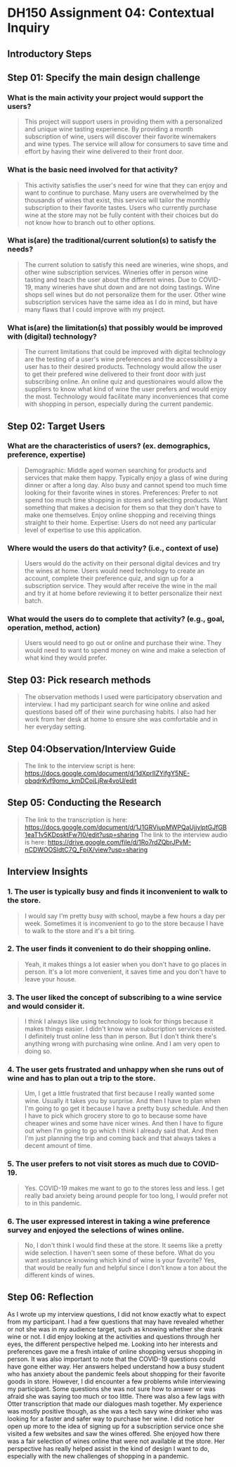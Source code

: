 # DH150 Assignment 04: Contextual Inquiry
## Introductory Steps
## Step 01: Specify the main design challenge 
### What is the main activity your project would support the users?
> This project will support users in providing them with a personalized and unique wine tasting experience. By providing a month subscription of wine, users will discover their favorite winemakers and wine types. The service will allow for consumers to save time and effort by having their wine delivered to their front door.

### What is the basic need involved for that activity?
>This activity satisfies the user's need for wine that they can enjoy and want to continue to purchase. Many users are overwhelmed by the thousands of wines that exist, this service will tailor the monthly subscription to their favorite tastes. Users who currently purchase wine at the store may not be fully content with their choices but do not know how to branch out to other options. 

### What is(are) the traditional/current solution(s) to satisfy the needs?
> The current solution to satisfy this need are wineries, wine shops, and other wine subscription services. Wineries offer in person wine tasting and teach the user about the different wines. Due to COVID-19, many wineries have shut down and are not doing tastings. Wine shops sell wines but do not personalize them for the user. Other wine subscription services have the same idea as I do in mind, but have many flaws that I could improve with my project. 


### What is(are) the limitation(s) that possibly would be improved with (digital) technology?
>The current limitations that could be improved with digital technology are the testing of a user's wine preferences and the accessibility a user has to their desired products. Technology would allow the user to get their prefered wine delivered to their front door with just subscribing online. An online quiz and questionaires would allow the suppliers to know what kind of wine the user prefers and would enjoy the most. Technology would facilitate many inconveniences that come with shopping in person, especially during the current pandemic. 



## Step 02: Target Users

### What are the characteristics of users? (ex. demographics, preference, expertise) 
> Demographic: Middle aged women searching for products and services that make them happy. Typically enjoy a glass of wine during dinner or after a long day. Also busy and cannot spend too much time looking for their favorite wines in stores.
> Preferences: Prefer to not spend too much time shopping in stores and selecting products. Want something that makes a decision for them so that they don't have to make one themselves. Enjoy online shopping and receiving things straight to their home. 
> Expertise: Users do not need any particular level of expertise to use this application. 

### Where would the users do that activity? (i.e., context of use)
> Users would do the activity on their personal digital devices and try the wines at home. Users would need technology to create an account, complete their preference quiz, and sign up for a subscription service. They would after receive the wine in the mail and try it at home before reviewing it to better personalize their next batch. 

### What would the users do to complete that activity? (e.g., goal, operation, method, action)

> Users would need to go out or online and purchase their wine. They would need to want to spend money on wine and make a selection of what kind they would prefer.


## Step 03: Pick research methods 
> The observation methods I used were participatory observation and interview. I had my participant search for wine online and asked questions based off of their wine purchasing habits. I also had her work from her desk at home to ensure she was comfortable and in her everyday setting.

## Step 04:Observation/Interview Guide 
>The link to the interview script is here: https://docs.google.com/document/d/1dXprIIZYifgY5NE-obqdrKvf9omo_kmDCoiLjRw4voU/edit

## Step 05: Conducting the Research
> The link to the transcription is here: https://docs.google.com/document/d/1J1GRViupMWPQaUjjylptGJfGB1eaT1v5KDpsktFw7l0/edit?usp=sharing
> The link to the interview audio is here: https://drive.google.com/file/d/1Ro7rdZQbrJPvM-nCDWOOSldtC7Q_FpiX/view?usp=sharing

## Interview Insights
### 1. The user is typically busy and finds it inconvenient to walk to the store. 
>  I would say I'm pretty busy with school, maybe a few hours a day per week. Sometimes it is inconvenient to go to the store because I have to walk to the store and it's a bit tiring. 

### 2. The user finds it convenient to do their shopping online.
> Yeah, it makes things a lot easier when you don't have to go places in person. It's a lot more convenient, it saves time and you don't have to leave your house.

### 3. The user liked the concept of subscribing to a wine service and would consider it.
> I think I always like using technology to look for things because it makes things easier. I didn't know wine subscription services existed. I definitely trust online less than in person. But I don't think there's anything wrong with purchasing wine online. And I am very open to doing so.

### 4. The user gets frustrated and unhappy when she runs out of wine and has to plan out a trip to the store.
>Um, I get a little frustrated that first because I really wanted some wine. Usually it takes you by surprise. And then I have to plan when I'm going to go get it because I have a pretty busy schedule. And then I have to pick which grocery store to go to because some have cheaper wines and some have nicer wines. And then I have to figure out when I'm going to go which I think I already said that. And then I'm just planning the trip and coming back and that always takes a decent amount of time. 

### 5. The user prefers to not visit stores as much due to COVID-19.
> Yes. 
COVID-19 makes me want to go to the stores less and less. I get really bad anxiety being around people for too long, I would prefer not to in this pandemic.


### 6. The user expressed interest in taking a wine preference survey and enjoyed the selections of wines online.
> No, I don't think I would find these at the store. It seems like a pretty wide selection. I haven't seen some of these before. What do you want assistance knowing which kind of wine is your favorite? 
Yes, that would be really fun and helpful since I don’t know a ton about the different kinds of wines.

## Step 06: Reflection
As I wrote up my interview questions, I did not know exactly what to expect from my participant. I had a few questions that may have revealed whether or not she was in my audience target, such as knowing whether she drank wine or not. I did enjoy looking at the activities and questions through her eyes, the different perspective helped me. Looking into her interests and preferences gave me a fresh intake of online shopping versus shopping in person. It was also important to note that the COVID-19 questions could have gone either way. Her answers helped understand how a busy student who has anxiety about the pandemic feels about shopping for their favorite goods in store. However, I did encounter a few problems while interviewing my participant. Some questions she was not sure how to answer or was afraid she was saying too much or too little. There was also a few lags with Otter transcription that made our dialogues mash together. My experience was mostly positive though, as she was a tech savy wine drinker who was looking for a faster and safer way to purchase her wine. I did notice her open up more to the idea of signing up for a subscription service once she visited a few websites and saw the wines offered. She enjoyed how there was a fair selection of wines online that were not available at the store. Her perspective has really helped assist in the kind of design I want to do, especially with the new challenges of shopping in a pandemic. 


